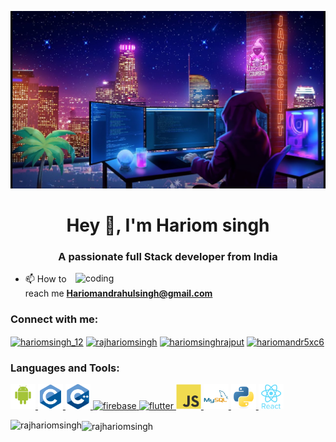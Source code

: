 ![logo](https://github.com/rajhariomsingh/rajhariomsingh/blob/main/animcoding.jpg)
<h1 align="center">Hey 👋, I'm Hariom singh</h1>
<h3 align="center">A passionate full Stack developer from India</h3>

<img align ="right" alt ="coding" width="400" src="https://media.tenor.com/4DEF84bYG2AAAAAd/stray-programming.gif">

- 📫 How to reach me **Hariomandrahulsingh@gmail.com**

<h3 align="left">Connect with me:</h3>
<p align="left">
<a href="https://instagram.com/hariomsingh_12" target="blank"><img align="center" src="https://raw.githubusercontent.com/rahuldkjain/github-profile-readme-generator/master/src/images/icons/Social/instagram.svg" alt="hariomsingh_12" height="30" width="40" /></a>
<a href="https://www.codechef.com/users/rajhariomsingh" target="blank"><img align="center" src="https://cdn.jsdelivr.net/npm/simple-icons@3.1.0/icons/codechef.svg" alt="rajhariomsingh" height="30" width="40" /></a>
<a href="https://www.leetcode.com/hariomsinghrajput" target="blank"><img align="center" src="https://raw.githubusercontent.com/rahuldkjain/github-profile-readme-generator/master/src/images/icons/Social/leet-code.svg" alt="hariomsinghrajput" height="30" width="40" /></a>
<a href="https://auth.geeksforgeeks.org/user/hariomandr5xc6" target="blank"><img align="center" src="https://raw.githubusercontent.com/rahuldkjain/github-profile-readme-generator/master/src/images/icons/Social/geeks-for-geeks.svg" alt="hariomandr5xc6" height="30" width="40" /></a>
</p>

<h3 align="left">Languages and Tools:</h3>
<p align="left"> <a href="https://developer.android.com" target="_blank" rel="noreferrer"> <img src="https://raw.githubusercontent.com/devicons/devicon/master/icons/android/android-original-wordmark.svg" alt="android" width="40" height="40"/> </a> <a href="https://www.cprogramming.com/" target="_blank" rel="noreferrer"> <img src="https://raw.githubusercontent.com/devicons/devicon/master/icons/c/c-original.svg" alt="c" width="40" height="40"/> </a> <a href="https://www.w3schools.com/cpp/" target="_blank" rel="noreferrer"> <img src="https://raw.githubusercontent.com/devicons/devicon/master/icons/cplusplus/cplusplus-original.svg" alt="cplusplus" width="40" height="40"/> </a> <a href="https://firebase.google.com/" target="_blank" rel="noreferrer"> <img src="https://www.vectorlogo.zone/logos/firebase/firebase-icon.svg" alt="firebase" width="40" height="40"/> </a> <a href="https://flutter.dev" target="_blank" rel="noreferrer"> <img src="https://www.vectorlogo.zone/logos/flutterio/flutterio-icon.svg" alt="flutter" width="40" height="40"/> </a> <a href="https://developer.mozilla.org/en-US/docs/Web/JavaScript" target="_blank" rel="noreferrer"> <img src="https://raw.githubusercontent.com/devicons/devicon/master/icons/javascript/javascript-original.svg" alt="javascript" width="40" height="40"/> </a> <a href="https://www.mysql.com/" target="_blank" rel="noreferrer"> <img src="https://raw.githubusercontent.com/devicons/devicon/master/icons/mysql/mysql-original-wordmark.svg" alt="mysql" width="40" height="40"/> </a> <a href="https://www.python.org" target="_blank" rel="noreferrer"> <img src="https://raw.githubusercontent.com/devicons/devicon/master/icons/python/python-original.svg" alt="python" width="40" height="40"/> </a> <a href="https://reactjs.org/" target="_blank" rel="noreferrer"> <img src="https://raw.githubusercontent.com/devicons/devicon/master/icons/react/react-original-wordmark.svg" alt="react" width="40" height="40"/> </a> </p>

<p><img align="left" src="https://github-readme-stats.vercel.app/api/top-langs?username=rajhariomsingh&show_icons=true&locale=en&layout=compact" alt="rajhariomsingh" /></p>



<p><img align="center" src="https://github-readme-streak-stats.herokuapp.com/?user=rajhariomsingh&" alt="rajhariomsingh" /></p>
